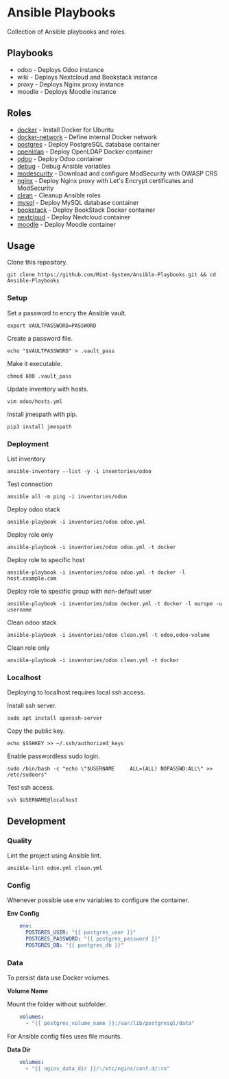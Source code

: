 # Ansible Playbooks

Collection of Ansible playbooks and roles.

## Playbooks

* odoo - Deploys Odoo instance
* wiki - Deploys Nextcloud and Bookstack instance
* proxy - Deploys Nginx proxy instance
* moodle - Deploys Moodle instance

## Roles

* [docker](roles/docker/README.md) - Install Docker for Ubuntu
* [docker-network](roles/docker-network/README.md) - Define internal Docker network
* [postgres](roles/postgres/README.md) - Deploy PostgreSQL database container
* [openldap](roles/openldap/README.md) - Deploy OpenLDAP Docker container
* [odoo](roles/odoo/README.md) - Deploy Odoo container
* [debug](roles/debug/README.md) - Debug Ansible variables
* [modescurity](roles/modescurity/README.md) - Download and configure ModSecurity with OWASP CRS
* [nginx](roles/nginx/README.md) - Deploy Nginx proxy with Let's Encrypt certificates and ModSecurity
* [clean](roles/clean/README.md) - Cleanup Ansible roles
* [mysql](roles/mysql/README.md) - Deploy MySQL database container
* [bookstack](roles/bookstack/README.md) - Deploy BookStack Docker container
* [nextcloud](roles/nextcloud/README.md) - Deploy Nextcloud container
* [moodle](roles/moodle/README.md) - Deploy Moodle container

## Usage

Clone this repository.

`git clone https://github.com/Mint-System/Ansible-Playbooks.git && cd Ansible-Playbooks`

### Setup

Set a password to encry the Ansible vault.

`export VAULTPASSWORD=PASSWORD`

Create a password file.

`echo "$VAULTPASSWORD" > .vault_pass`

Make it executable.

`chmod 600 .vault_pass`

Update inventory with hosts.

`vim odoo/hosts.yml`

Install jmespath with pip.

`pip3 install jmespath`

### Deployment

List inventory

`ansible-inventory --list -y -i inventories/odoo`

Test connection

`ansible all -m ping -i inventories/odoo`

Deploy odoo stack

`ansible-playbook -i inventories/odoo odoo.yml`

Deploy role only

`ansible-playbook -i inventories/odoo odoo.yml -t docker`

Deploy role to specific host

`ansible-playbook -i inventories/odoo odoo.yml -t docker -l host.example.com`

Deploy role to specific group with non-default user

`ansible-playbook -i inventories/odoo docker.yml -t docker -l europe -u username`

Clean odoo stack

`ansible-playbook -i inventories/odoo clean.yml -t odoo,odoo-volume`

Clean role only

`ansible-playbook -i inventories/odoo clean.yml -t docker`

### Localhost

Deploying to localhost requires local ssh access.

Install ssh server.

`sudo apt install openssh-server`

Copy the public key.

`echo $SSHKEY >> ~/.ssh/authorized_keys`

Enable passwordless sudo login.

`sudo /bin/bash -c "echo \"$USERNAME     ALL=(ALL) NOPASSWD:ALL\" >> /etc/sudoers"`

Test ssh access.

`ssh $USERNAME@localhost`

## Development

### Quality

Lint the project using Ansible lint.

`ansible-lint odoo.yml clean.yml`

### Config

Whenever possible use env variables to configure the container.

**Env Config**

```yml
    env:
      POSTGRES_USER: "{{ postgres_user }}"
      POSTGRES_PASSWORD: "{{ postgres_password }}"
      POSTGRES_DB: "{{ postgres_db }}"
```

### Data

To persist data use Docker volumes.

**Volume Name**

Mount the folder without subfolder.

```yml
    volumes:
      - "{{ postgres_volume_name }}:/var/lib/postgresql/data"
```

For Ansible config files uses file mounts.

**Data Dir**

```yml
    volumes:
      - "{{ nginx_data_dir }}/:/etc/nginx/conf.d/:ro"
```